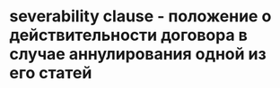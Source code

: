 # severability clause - положение о действительности договора в случае аннулирования одной из его статей
